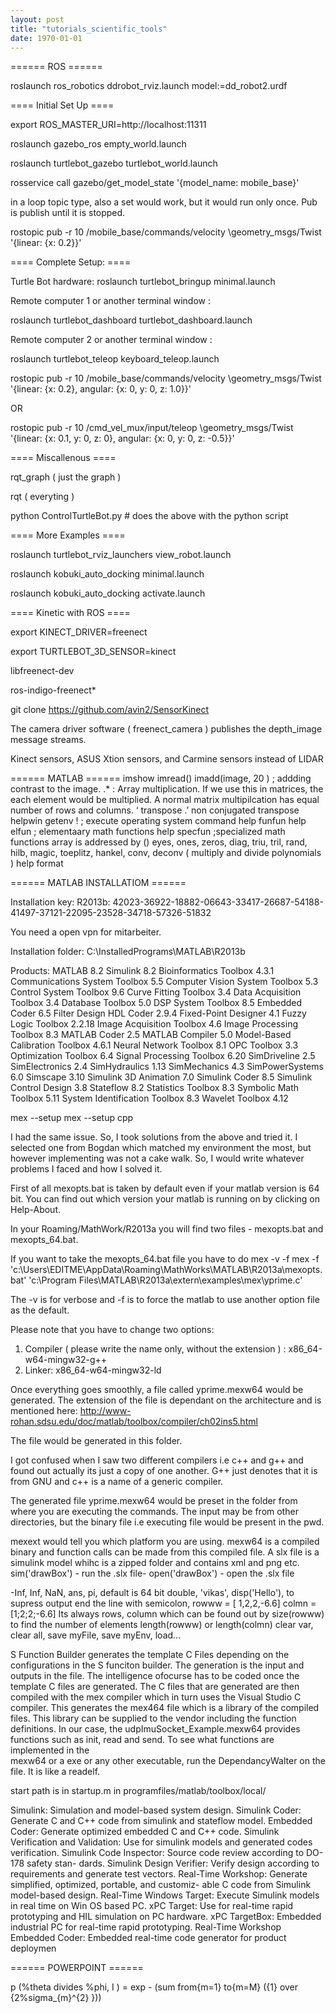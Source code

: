 ```yaml
---
layout: post
title: "tutorials_scientific_tools"
date: 1970-01-01
---
```


====== ROS ======

roslaunch ros_robotics ddrobot_rviz.launch model:=dd_robot2.urdf

==== Initial Set Up ====

export ROS_MASTER_URI=http://localhost:11311

roslaunch gazebo_ros empty_world.launch

roslaunch turtlebot_gazebo turtlebot_world.launch

rosservice call gazebo/get_model_state '{model_name: mobile_base}'

in a loop topic type, also a set would work, but it would run only once. 
Pub is publish until it is stopped.
     
rostopic pub -r 10 /mobile_base/commands/velocity \geometry_msgs/Twist '{linear: {x: 0.2}}'

==== Complete Setup: ====

Turtle Bot hardware: roslaunch turtlebot_bringup minimal.launch

Remote computer 1 or another terminal window : 

roslaunch turtlebot_dashboard turtlebot_dashboard.launch

Remote computer 2 or another terminal window : 

roslaunch turtlebot_teleop keyboard_teleop.launch

rostopic pub -r 10 /mobile_base/commands/velocity \geometry_msgs/Twist '{linear: {x: 0.2}, angular: {x: 0, y: 0, z: 1.0}}'

OR 

rostopic pub -r 10 /cmd_vel_mux/input/teleop \geometry_msgs/Twist '{linear: {x: 0.1, y: 0, z: 0}, angular: {x: 0, y: 0, z: -0.5}}'


==== Miscallenous ====

rqt_graph ( just the graph ) 

rqt ( everyting )

python ControlTurtleBot.py # does the above with the python script


==== More Examples ====


roslaunch turtlebot_rviz_launchers view_robot.launch

roslaunch kobuki_auto_docking minimal.launch

roslaunch kobuki_auto_docking activate.launch


==== Kinetic with ROS ====

export KINECT_DRIVER=freenect

export TURTLEBOT_3D_SENSOR=kinect

libfreenect-dev

ros-indigo-freenect*

git clone https://github.com/avin2/SensorKinect

The camera driver software ( freenect_camera ) publishes the depth_image message streams. 

Kinect sensors, ASUS Xtion sensors, and Carmine sensors instead of LIDAR


====== MATLAB ======
imshow
imread()
imadd(image, 20 ) ; addding contrast to the image.
.* : Array multiplication. If we use this in matrices, the each element would be multiplied. A normal matrix multipilcation has equal number of rows and columns.
‘ transpose
.’ non conjugated transpose
helpwin
getenv
! ; execute operating system command
help funfun
help elfun ; elementaary math functions
help specfun  ;specialized math functions
array is addressed by ()
eyes, ones, zeros, diag, triu, tril, rand, hilb, magic, toeplitz, hankel,
conv, deconv ( multiply and divide polynomials )
help format

====== MATLAB INSTALLATIOM ======

Installation key:
R2013b:    42023-36922-18882-06643-33417-26687-54188-41497-37121-22095-23528-34718-57326-51832

You need a open vpn for mitarbeiter.

Installation folder:
C:\InstalledPrograms\MATLAB\R2013b

Products:
MATLAB 8.2
Simulink 8.2
Bioinformatics Toolbox 4.3.1
Communications System Toolbox 5.5
Computer Vision System Toolbox 5.3
Control System Toolbox 9.6
Curve Fitting Toolbox 3.4
Data Acquisition Toolbox 3.4
Database Toolbox 5.0
DSP System Toolbox 8.5
Embedded Coder 6.5
Filter Design HDL Coder 2.9.4
Fixed-Point Designer 4.1
Fuzzy Logic Toolbox 2.2.18
Image Acquisition Toolbox 4.6
Image Processing Toolbox 8.3
MATLAB Coder 2.5
MATLAB Compiler 5.0
Model-Based Calibration Toolbox 4.6.1
Neural Network Toolbox 8.1
OPC Toolbox 3.3
Optimization Toolbox 6.4
Signal Processing Toolbox 6.20
SimDriveline 2.5
SimElectronics 2.4
SimHydraulics 1.13
SimMechanics 4.3
SimPowerSystems 6.0
Simscape 3.10
Simulink 3D Animation 7.0
Simulink Coder 8.5
Simulink Control Design 3.8
Stateflow 8.2
Statistics Toolbox 8.3
Symbolic Math Toolbox 5.11
System Identification Toolbox 8.3
Wavelet Toolbox 4.12

mex --setup
mex --setup cpp


I had the same issue.
So, I took solutions from the above and tried it. 
I selected one from Bogdan which matched my environment the most, but however implementing was not a cake walk.
So, I would write whatever problems I faced and how I solved it.

First of all mexopts.bat is taken by default even if your matlab version is 64 bit.
You can find out which version your matlab is running on by clicking on Help-About.

In your Roaming/MathWork/R2013a you will find two files - mexopts.bat and mexopts_64.bat.

If you want to take the mexopts_64.bat file you have to do
mex -v -f  mex -f 'c:\Users\EDITME\AppData\Roaming\MathWorks\MATLAB\R2013a\mexopts.bat' 'c:\Program Files\MATLAB\R2013a\extern\examples\mex\yprime.c'

The -v is for verbose and -f is to force the matlab to use another option file as the default.

Please note that you have to change two options: 
1. Compiler ( please write the name only, without the extension ) : x86_64-w64-mingw32-g++
2. Linker: x86_64-w64-mingw32-ld

Once everything goes smoothly, a file called yprime.mexw64 would be generated. The extension of the file is dependant on the architecture and is mentioned here:
http://www-rohan.sdsu.edu/doc/matlab/toolbox/compiler/ch02ins5.html

The file would be generated in this folder.

I got confused when I saw two different compilers i.e c++ and g++ and found out actually its just a copy of one another. G++ just denotes that it is from GNU and c++ is a name of a generic compiler.

The generated file yprime.mexw64 would be preset in the folder from where you are executing the commands. The input may be from other directories, but the binary file i.e executing file would be present in the pwd.

mexext would tell you which platform you are using.
mexw64 is a compiled binary and function calls can be made from this compiled file. A slx file is a simulink model whihc is a zipped folder and contains xml and png etc.
sim('drawBox') - run the .slx file-
open('drawBox') - open the .slx file


-Inf, Inf, NaN, ans, pi, default is 64 bit double, 'vikas', disp('Hello'), to supress output end the line with semicolon, 
rowww = [ 1,2,2,-6.6]
colmn = [1;2;2;-6.6]
Its always rows, column which can be found out by size(rowww)
to find the number of elements  length(rowww) or length(colmn)
clear var, clear all, 
save myFile, save myEnv, load...


S Function Builder generates the template C Files depending on the configurations in the S funciton builder. The generation is the input and outputs in the file. The intelligence ofocurse has to be coded once the template C files are generated.
The C files that are generated are then compiled with the mex compiler which in turn uses the Visual Studio C compiler.
This generates the mex464 file which is a library of the compiled files.
This library can be supplied to the vendor including the function definitions.
In our case, the udpImuSocket_Example.mexw64 provides functions such as init, read and send. To see what functions are implemented in the  
mexw64 or a exe or any other executable, run the DependancyWalter on the file. It is like a readelf.

start path is in startup.m in programfiles/matlab/toolbox/local/

Simulink: Simulation and model-based system design.
Simulink Coder: Generate C and C++ code from simulink and stateflow model.
Embedded Coder: Generate optimized embedded C and C++ code.
Simulink Verification and Validation: Use for simulink models and generated
codes verification.
Simulink Code Inspector: Source code review according to DO-178 safety stan-
dards.
Simulink Design Verifier: Verify design according to requirements and generate
test vectors.
Real-Time Workshop: Generate simplified, optimized, portable, and customiz-
able C code from Simulink model-based design.
Real-Time Windows Target: Execute Simulink models in real time on Win OS
based PC.
xPC Target: Use for real-time rapid prototyping and HIL simulation on PC
hardware.
xPC TargetBox: Embedded industrial PC for real-time rapid prototyping.
Real-Time Workshop Embedded Coder: Embedded real-time code generator for
product deploymen


====== POWERPOINT ======

p (%theta divides %phi, I ) = exp - (sum from{m=1} to{m=M} ({1} over {2%sigma_{m}^{2}  }))   